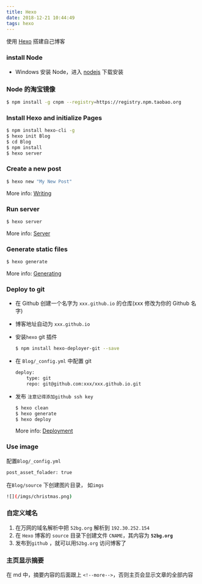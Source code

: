 ```yaml
---
title: Hexo
date: 2018-12-21 10:44:49
tags: hexo
---
```

使用 [Hexo](https://hexo.io/) 搭建自己博客

<!--more-->

### install Node

- Windows 安装 Node，进入 [nodejs](https://nodejs.org/en/) 下载安装

### Node 的淘宝镜像

 ```bash
$ npm install -g cnpm --registry=https://registry.npm.taobao.org
 ```

### Install Hexo and initialize Pages

```bash
$ npm install hexo-cli -g
$ hexo init Blog
$ cd Blog
$ npm install
$ hexo server
```



### Create a new post

``` bash
$ hexo new "My New Post"
```

More info: [Writing](https://hexo.io/docs/writing.html)

### Run server

``` bash
$ hexo server
```

More info: [Server](https://hexo.io/docs/server.html)

### Generate static files

``` bash
$ hexo generate
```

More info: [Generating](https://hexo.io/docs/generating.html)

### Deploy to git

- 在 Github 创建一个名字为 `xxx.github.io` 的仓库(xxx 修改为你的 Github 名字)

- 博客地址自动为 `xxx.github.io`

- 安装`hexo` git 插件

  ```bash
  $ npm install hexo-deployer-git --save
  ```

- 在 `Blog/_config.yml` 中配置 git

  ```bash
  deploy:
      type: git
      repo: git@github.com:xxx/xxx.github.io.git
  ```

- 发布 `注意记得添加github ssh key`

  ```bash
  $ hexo clean
  $ hexo generate
  $ hexo deploy
  ```

  More info: [Deployment](https://hexo.io/docs/deployment.html)

### Use image

配置`Blog/_config.yml`

```bash
post_asset_folader: true
```

在`Blog/source` 下创建图片目录， 如`imgs`

```bash
![](/imgs/christmas.png)
```

### 自定义域名

1.  在万网的域名解析中把 `52bg.org` 解析到 `192.30.252.154`
2. 在 `Hexo` 博客的 `source` 目录下创建文件 `CNAME`，其内容为 **`52bg.org`**
3.  发布到`github` ，就可以用`52bg.org` 访问博客了

### 主页显示摘要

在 md 中，摘要内容的后面跟上 `<!--more-->`，否则主页会显示文章的全部内容